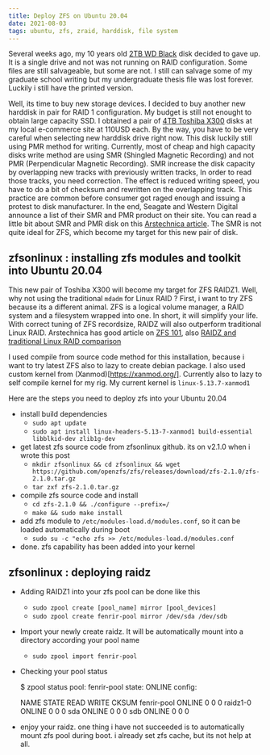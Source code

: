 ```yaml
---
title: Deploy ZFS on Ubuntu 20.04
date: 2021-08-03
tags: ubuntu, zfs, zraid, harddisk, file system
---
```


Several weeks ago, my 10 years old [2TB WD Black](https://www.amazon.com/Western-Digital-Caviar-Internal-Desktop/dp/B004CSIG1G) disk decided to gave up. It is a single drive and not was not running on RAID configuration. Some files are still salvageable, but some are not. I still can salvage some of my graduate school writing but my undergraduate thesis file was lost forever. Luckily i still have the printed version.

Well, its time to buy new storage devices. I decided to buy another new harddisk in pair for RAID 1 configuration. My budget is still not enought to obtain large capacity SSD. I obtained a pair of [4TB Toshiba X300](https://www.toshiba-storage.com/products/toshiba-internal-hard-drives-x300/) disks at my local e-commerce site at 110USD each. By the way, you have to be very careful when selecting new harddisk drive right now. This disk luckily still using PMR method for writing. Currently, most of cheap and high capacity disks write method are using SMR (Shingled Magnetic Recording) and not PMR (Perpendicular Magnetic Recording). SMR increase the disk capacity by overlapping new tracks with previously written tracks, In order to read those tracks, you need correction. The effect is reduced writing  speed, you have to do a bit of checksum and rewritten on the overlapping track. This practice are common before consumer got raged enough and issuing a protest to disk manufacturer. In the end, Seagate and Western Digital announce a list of their SMR and PMR product on their site. You can read a little bit about SMR and PMR disk on this [Arstechnica article](https://arstechnica.com/gadgets/2020/06/western-digitals-smr-disks-arent-great-but-theyre-not-garbage/). The SMR is not quite ideal for ZFS, which become my target for this new pair of disk.

## zfsonlinux : installing zfs modules and toolkit into Ubuntu 20.04

This new pair of Toshiba X300 will become my target for ZFS RAIDZ1. Well, why not using the traditional `mdadm` for Linux RAID ? First, i want to try ZFS because its a different animal. ZFS is a logical volume manager, a RAID system and a filesystem wrapped into one. In short, it will simplify your life. With correct tuning of ZFS recordsize, RAIDZ will also outperform traditional Linux RAID. Arstechnica has good article on [ZFS 101](https://arstechnica.com/information-technology/2020/05/zfs-101-understanding-zfs-storage-and-performance/), also [RAIDZ and traditional Linux RAID comparison](https://arstechnica.com/gadgets/2020/05/zfs-versus-raid-eight-ironwolf-disks-two-filesystems-one-winner/)

I used compile from source code method for this installation, because i want to try latest ZFS also to lazy to create debian package. I also used custom kernel from (Xanmod)[https://xanmod.org/]. Currently also to lazy to self compile kernel for my rig. My current kernel is `linux-5.13.7-xanmod1` 

Here are the steps you need to deploy zfs into your Ubuntu 20.04

+ install build dependencies
  - `sudo apt update`
  - `sudo apt install linux-headers-5.13-7-xanmod1 build-essential libblkid-dev zlib1g-dev`
+ get latest zfs source code from zfsonlinux github. its on v2.1.0 when i wrote this post
  - `mkdir zfsonlinux && cd zfsonlinux && wget https://github.com/openzfs/zfs/releases/download/zfs-2.1.0/zfs-2.1.0.tar.gz`
  - `tar zxf zfs-2.1.0.tar.gz`
+ compile zfs source code and install 
  - `cd zfs-2.1.0 && ./configure --prefix=/`
  - `make && sudo make install`
+ add zfs module to `/etc/modules-load.d/modules.conf`, so it can be loaded automatically during boot
  - `sudo su -c "echo zfs >> /etc/modules-load.d/modules.conf` 
+ done. zfs capability has been added into your kernel

## zfsonlinux : deploying raidz

+ Adding RAIDZ1 into your zfs pool can be done like this
  - `sudo zpool create [pool_name] mirror [pool_devices]`
  - `sudo zpool create fenrir-pool mirror /dev/sda /dev/sdb`
+ Import your newly create raidz. It will be automatically mount into a directory according your pool name
  - `sudo zpool import fenrir-pool`
+ Checking your pool status
    
    $ zpool status
    pool: fenrir-pool
    state: ONLINE
    config:

	NAME         STATE     READ WRITE CKSUM
	fenrir-pool  ONLINE       0     0     0
	  raidz1-0   ONLINE       0     0     0
	    sda      ONLINE       0     0     0
	    sdb      ONLINE       0     0     0
+ enjoy your raidz. one thing i have not succeeded is to automatically mount zfs pool during boot. i already set zfs cache, but its not help at all.
